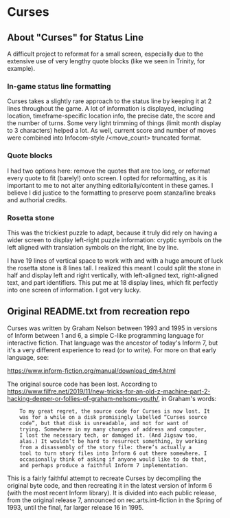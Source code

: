 # Curses

## About "Curses" for Status Line
A difficult project to reformat for a small screen, especially due to the extensive use of very lengthy quote blocks (like we seen in Trinity, for example).

### In-game status line formatting
Curses takes a slightly rare approach to the status line by keeping it at 2 lines throughout the game. A lot of information is displayed, including location, timeframe-specific location info, the precise date, the score and the number of turns. Some very light trimming of things (limit month display to 3 characters) helped a lot. As well, current score and number of moves were combined into Infocom-style <score>/<move_count> truncated format.

### Quote blocks
I had two options here: remove the quotes that are too long, or reformat every quote to fit (barely!) onto screen. I opted for reformatting, as it is important to me to not alter anything editorially/content in these games. I believe I did justice to the formatting to preserve poem stanza/line breaks and authorial credits.

### Rosetta stone
This was the trickiest puzzle to adapt, because it truly did rely on having a wider screen to display left-right puzzle information: cryptic symbols on the left aligned with translation symbols on the right, line by line.

I have 19 lines of vertical space to work with and with a huge amount of luck the rosetta stone is 8 lines tall. I realized this meant I could split the stone in half and display left and right vertically, with left-aligned text, right-aligned text, and part identifiers. This put me at 18 display lines, which fit perfectly into one screen of information. I got very lucky.

## Original README.txt from recreation repo

Curses was written by Graham Nelson between 1993 and 1995 in versions
of Inform between 1 and 6, a simple C-like programming language for
interactive fiction. That language was the ancestor of today's Inform 7,
but it's a very different experience to read (or to write). For more on
that early language, see:

https://www.inform-fiction.org/manual/download_dm4.html

The original source code has been lost.  According to
https://www.filfre.net/2019/11/new-tricks-for-an-old-z-machine-part-2-hacking-deeper-or-follies-of-graham-nelsons-youth/,
in Graham's words:

        To my great regret, the source code for Curses is now lost. It
        was for a while on a disk promisingly labelled “Curses source
        code”, but that disk is unreadable, and not for want of
        trying. Somewhere in my many changes of address and computer,
        I lost the necessary tech, or damaged it. (And Jigsaw too,
        alas.) It wouldn’t be hard to resurrect something, by working
        from a disassembly of the story file: there’s actually a
        tool to turn story files into Inform 6 out there somewhere. I
        occasionally think of asking if anyone would like to do that,
        and perhaps produce a faithful Inform 7 implementation.

This is a fairly faithful attempt to recreate Curses by decompiling
the original byte code, and then recreating it in the latest version of
Inform 6 (with the most recent Inform library). It is divided
into each public release, from the original release 7, announced on
rec.arts.int-fiction in the Spring of 1993, until the final, far larger
release 16 in 1995.
